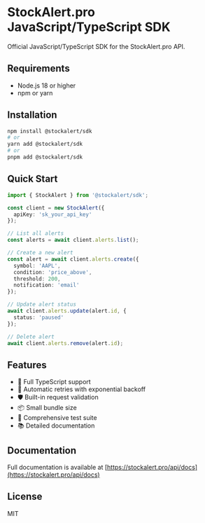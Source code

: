 # StockAlert.pro JavaScript/TypeScript SDK

Official JavaScript/TypeScript SDK for the StockAlert.pro API.

## Requirements

- Node.js 18 or higher
- npm or yarn

## Installation

```bash
npm install @stockalert/sdk
# or
yarn add @stockalert/sdk
# or
pnpm add @stockalert/sdk
```

## Quick Start

```typescript
import { StockAlert } from '@stockalert/sdk';

const client = new StockAlert({
  apiKey: 'sk_your_api_key'
});

// List all alerts
const alerts = await client.alerts.list();

// Create a new alert
const alert = await client.alerts.create({
  symbol: 'AAPL',
  condition: 'price_above',
  threshold: 200,
  notification: 'email'
});

// Update alert status
await client.alerts.update(alert.id, {
  status: 'paused'
});

// Delete alert
await client.alerts.remove(alert.id);
```

## Features

- 🚀 Full TypeScript support
- 🔄 Automatic retries with exponential backoff
- 🛡️ Built-in request validation
- 📦 Small bundle size
- 🧪 Comprehensive test suite
- 📚 Detailed documentation

## Documentation

Full documentation is available at [https://stockalert.pro/api/docs](https://stockalert.pro/api/docs)

## License

MIT
